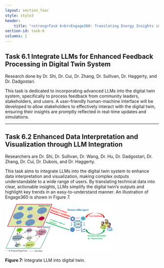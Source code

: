```yaml
---
layout: section_four
style: style3
header:
    title: "<strong>Task 6<br>Engage360: Translating Energy Insights into <br>Interactive Visual Narratives </strong>"
section-id: task-6
columns: 1
---
```


## <strong>Task 6.1 Integrate LLMs for Enhanced Feedback Processing in Digital Twin System</strong>

Research done by Dr. Shi, Dr. Cui, Dr. Zhang, Dr. Sullivan, Dr. Haggerty, and
Dr. Dadgostari.

This task is dedicated to incorporating advanced LLMs into the digital twin system, specifically to process
feedback from community leaders, stakeholders, and users. A user-friendly human-machine interface will
be developed to allow stakeholders to effectively interact with the digital twin, ensuring their insights are
promptly reflected in real-time updates and simulations.

---

## <strong>Task 6.2  Enhanced Data Interpretation and Visualization through LLM Integration</strong>

Researchers are Dr. Shi, Dr. Sullivan, Dr. Wang, Dr. Hu, Dr. Dadgostari,
Dr. Zhang, Dr. Cui, Dr. Dubois, and Dr. Haggerty.

This task aims to integrate LLMs into the digital twin system to enhance data interpretation and visualization,
making complex outputs understandable to a wide range of users. By translating technical data into clear,
actionable insights, LLMs simplify the digital twin’s outputs and highlight key trends in an easy-to-understand
manner. An illustration of Engage360 is shown in Figure 7.

<img src="/images/research-tasks/task-6-2.png" alt="Integrate LLM for feedback
processing" style="width: 70%;">

<p class="caption">
    <strong>Figure 7:</strong> Integrate LLM into digital twin.
</p>

